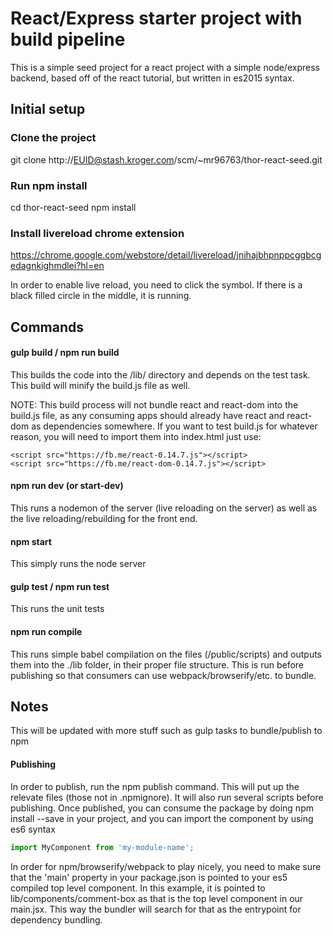 # React/Express starter project with build pipeline

This is a simple seed project for a react project with a simple node/express backend, based off of the react tutorial, but written in es2015 syntax.





## Initial setup

### Clone the project

git clone http://EUID@stash.kroger.com/scm/~mr96763/thor-react-seed.git




### Run npm install

cd thor-react-seed
npm install




### Install livereload chrome extension

https://chrome.google.com/webstore/detail/livereload/jnihajbhpnppcggbcgedagnkighmdlei?hl=en

In order to enable live reload, you need to click the symbol. If there is a black filled circle in the middle, it is running.




## Commands

#### gulp build / npm run build
This builds the code into the /lib/ directory and depends on the test task. This build will minify the build.js file as well.

NOTE: This build process will not bundle react and react-dom into the build.js file, as any consuming apps should already have react and react-dom as dependencies somewhere. If you want to test build.js for whatever reason, you will need to import them into index.html
just use:

    <script src="https://fb.me/react-0.14.7.js"></script>
    <script src="https://fb.me/react-dom-0.14.7.js"></script>


#### npm run dev (or start-dev)
This runs a nodemon of the server (live reloading on the server) as well as the live reloading/rebuilding for the front end.



#### npm start
This simply runs the node server



#### gulp test / npm run test
This runs the unit tests



#### npm run compile
This runs simple babel compilation on the files (/public/scripts) and outputs them into the ./lib folder, in their proper file structure. This is run before publishing so that consumers can use webpack/browserify/etc. to bundle.





## Notes
This will be updated with more stuff such as gulp tasks to bundle/publish to npm



#### Publishing

In order to publish, run the npm publish command. This will put up the relevate files (those not in .npmignore). It will also run several scripts before publishing. Once published, you can consume the package by doing npm install --save in your project, and you can import the component by using es6 syntax

```javascript
import MyComponent from 'my-module-name';
```

In order for npm/browserify/webpack to play nicely, you need to make sure that the 'main' property in your package.json is pointed to your es5 compiled top level component. In this example, it is pointed to lib/components/comment-box as that is the top level component in our main.jsx. This way the bundler will search for that as the entrypoint for dependency bundling.
